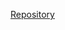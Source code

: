 [Repository](https://projects.cs.nott.ac.uk/uon-repo/year-2/semester-2/distributed-systems/comp2014-2022-lab0)

